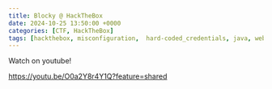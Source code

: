 ```yaml
---
title: Blocky @ HackTheBox
date: 2024-10-25 13:50:00 +0000
categories: [CTF, HackTheBox]
tags: [hackthebox, misconfiguration,  hard-coded_credentials, java, web-application]     # TAG names should always be lowercase
---
```



Watch on youtube!

https://youtu.be/O0a2Y8r4Y1Q?feature=shared
